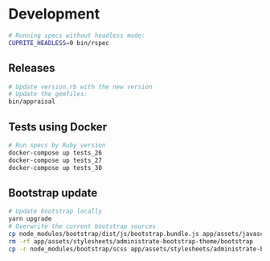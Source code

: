 # Development

```sh
# Running specs without headless mode:
CUPRITE_HEADLESS=0 bin/rspec
```

## Releases

```sh
# Update version.rb with the new version
# Update the gemfiles:
bin/appraisal
```

## Tests using Docker

```sh
# Run specs by Ruby version
docker-compose up tests_26
docker-compose up tests_27
docker-compose up tests_30
```

## Bootstrap update

```sh
# Update bootstrap locally
yarn upgrade
# Overwrite the current bootstrap sources
cp node_modules/bootstrap/dist/js/bootstrap.bundle.js app/assets/javascripts/administrate-bootstrap-theme/bootstrap.bundle.js
rm -rf app/assets/stylesheets/administrate-bootstrap-theme/bootstrap
cp -r node_modules/bootstrap/scss app/assets/stylesheets/administrate-bootstrap-theme/bootstrap
```
